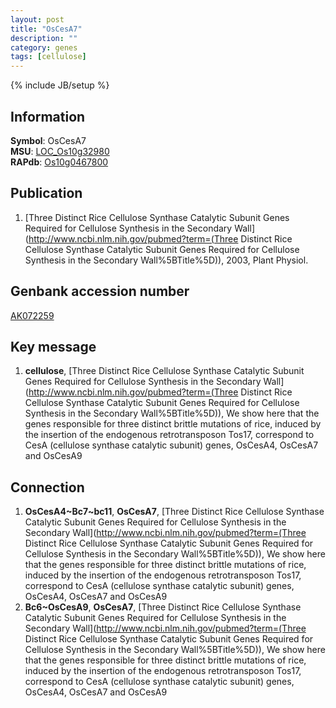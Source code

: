 ```yaml
---
layout: post
title: "OsCesA7"
description: ""
category: genes
tags: [cellulose]
---
```

{% include JB/setup %}

## Information
__Symbol__: OsCesA7  
__MSU__: [LOC_Os10g32980](http://rice.plantbiology.msu.edu/cgi-bin/ORF_infopage.cgi?orf=LOC_Os10g32980)  
__RAPdb__: [Os10g0467800](http://rapdb.dna.affrc.go.jp/viewer/gbrowse_details/irgsp1?name=Os10g0467800)  

## Publication
1. [Three Distinct Rice Cellulose Synthase Catalytic Subunit Genes Required for Cellulose Synthesis in the Secondary Wall](http://www.ncbi.nlm.nih.gov/pubmed?term=(Three Distinct Rice Cellulose Synthase Catalytic Subunit Genes Required for Cellulose Synthesis in the Secondary Wall%5BTitle%5D)), 2003, Plant Physiol.

## Genbank accession number
[AK072259](http://www.ncbi.nlm.nih.gov/nuccore/AK072259)

## Key message
1. __cellulose__, [Three Distinct Rice Cellulose Synthase Catalytic Subunit Genes Required for Cellulose Synthesis in the Secondary Wall](http://www.ncbi.nlm.nih.gov/pubmed?term=(Three Distinct Rice Cellulose Synthase Catalytic Subunit Genes Required for Cellulose Synthesis in the Secondary Wall%5BTitle%5D)),  We show here that the genes responsible for three distinct brittle mutations of rice, induced by the insertion of the endogenous retrotransposon Tos17, correspond to CesA (cellulose synthase catalytic subunit) genes, OsCesA4, OsCesA7 and OsCesA9

## Connection
1. __OsCesA4~Bc7~bc11__, __OsCesA7__, [Three Distinct Rice Cellulose Synthase Catalytic Subunit Genes Required for Cellulose Synthesis in the Secondary Wall](http://www.ncbi.nlm.nih.gov/pubmed?term=(Three Distinct Rice Cellulose Synthase Catalytic Subunit Genes Required for Cellulose Synthesis in the Secondary Wall%5BTitle%5D)),  We show here that the genes responsible for three distinct brittle mutations of rice, induced by the insertion of the endogenous retrotransposon Tos17, correspond to CesA (cellulose synthase catalytic subunit) genes, OsCesA4, OsCesA7 and OsCesA9
2. __Bc6~OsCesA9__, __OsCesA7__, [Three Distinct Rice Cellulose Synthase Catalytic Subunit Genes Required for Cellulose Synthesis in the Secondary Wall](http://www.ncbi.nlm.nih.gov/pubmed?term=(Three Distinct Rice Cellulose Synthase Catalytic Subunit Genes Required for Cellulose Synthesis in the Secondary Wall%5BTitle%5D)),  We show here that the genes responsible for three distinct brittle mutations of rice, induced by the insertion of the endogenous retrotransposon Tos17, correspond to CesA (cellulose synthase catalytic subunit) genes, OsCesA4, OsCesA7 and OsCesA9


